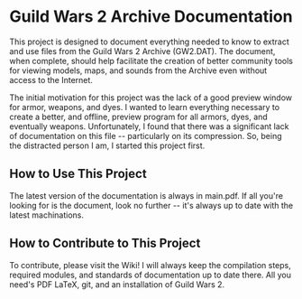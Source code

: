 Guild Wars 2 Archive Documentation
==================================

This project is designed to document everything needed to know to extract and use files from the Guild Wars 2 Archive (GW2.DAT).  The document, when complete, should help facilitate the creation of better community tools for viewing models, maps, and sounds from the Archive even without access to the Internet.

The initial motivation for this project was the lack of a good preview window for armor, weapons, and dyes.  I wanted to learn everything necessary to create a better, and offline, preview program for all armors, dyes, and eventually weapons.  Unfortunately, I found that there was a significant lack of documentation on this file -- particularly on its compression.  So, being the distracted person I am, I started this project first.

How to Use This Project
-----------------------

The latest version of the documentation is always in main.pdf.  If all you're looking for is the document, look no further -- it's always up to date with the latest machinations.

How to Contribute to This Project
---------------------------------

To contribute, please visit the Wiki!  I will always keep the compilation steps, required modules, and standards of documentation up to date there.  All you need's PDF LaTeX, git, and an installation of Guild Wars 2.
